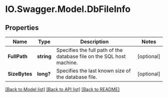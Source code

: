 # IO.Swagger.Model.DbFileInfo
## Properties

Name | Type | Description | Notes
------------ | ------------- | ------------- | -------------
**FullPath** | **string** | Specifies the full path of the database file on the SQL host machine. | [optional] 
**SizeBytes** | **long?** | Specifies the last known size of the database file. | [optional] 

[[Back to Model list]](../README.md#documentation-for-models) [[Back to API list]](../README.md#documentation-for-api-endpoints) [[Back to README]](../README.md)

